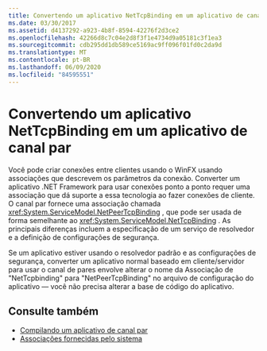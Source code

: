 ```yaml
---
title: Convertendo um aplicativo NetTcpBinding em um aplicativo de canal par
ms.date: 03/30/2017
ms.assetid: d4137292-a923-4b8f-8594-42276f2d3ce2
ms.openlocfilehash: 42266d8c7c04e2d8f3f1e4734d9a05181c3f1ea3
ms.sourcegitcommit: cdb295dd1db589ce5169ac9ff096f01fd0c2da9d
ms.translationtype: MT
ms.contentlocale: pt-BR
ms.lasthandoff: 06/09/2020
ms.locfileid: "84595551"
---
```

# <a name="converting-a-nettcpbinding-application-to-a-peer-channel-application"></a>Convertendo um aplicativo NetTcpBinding em um aplicativo de canal par
Você pode criar conexões entre clientes usando o WinFX usando associações que descrevem os parâmetros da conexão. Converter um aplicativo .NET Framework para usar conexões ponto a ponto requer uma associação que dá suporte a essa tecnologia ao fazer conexões de cliente. O canal par fornece uma associação chamada <xref:System.ServiceModel.NetPeerTcpBinding> , que pode ser usada de forma semelhante ao <xref:System.ServiceModel.NetTcpBinding> . As principais diferenças incluem a especificação de um serviço de resolvedor e a definição de configurações de segurança.  
  
 Se um aplicativo estiver usando o resolvedor padrão e as configurações de segurança, converter um aplicativo normal baseado em cliente/servidor para usar o canal de pares envolve alterar o nome da Associação de "NetTcpbinding" para "NetPeerTcpBinding" no arquivo de configuração do aplicativo — você não precisa alterar a base de código do aplicativo.  
  
## <a name="see-also"></a>Consulte também

- [Compilando um aplicativo de canal par](building-a-peer-channel-application.md)
- [Associações fornecidas pelo sistema](../system-provided-bindings.md)
